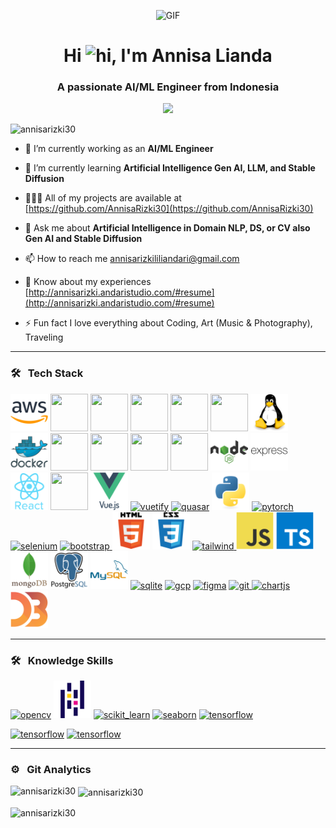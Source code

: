 <p align="center">
<img alt="GIF" src="https://media.giphy.com/media/v1.Y2lkPTc5MGI3NjExNXEzc3Q0NDVoNW9kaXR4b2gwbW53dnluY2sybDk3OHk1eTBtZW96dyZlcD12MV9zdGlja2Vyc19zZWFyY2gmY3Q9cw/cYeHgdouckUj0edXov/giphy.gif" height="280">
</p>

<h1 align="center">Hi <img src="https://user-images.githubusercontent.com/1303154/88677602-1635ba80-d120-11ea-84d8-d263ba5fc3c0.gif" width="28px" alt="hi">, I'm Annisa Lianda</h1>
<h3 align="center">A passionate AI/ML Engineer from Indonesia</h3>

<p align="center"><a href="[https://www.linkedin.com/in/navodya-pasqual-11ba801b1/](https://www.linkedin.com/in/annisa-rizki-liliandari/)"><img src="https://img.shields.io/badge/linkedin-%230077B5.svg?&amp;style=for-the-badge&amp;logo=linkedin&amp;logoColor=white"></a>


<p align="left"> <img src="https://komarev.com/ghpvc/?username=annisarizki30&label=Profile%20views&color=0e75b6&style=flat" alt="annisarizki30" /> </p>

- 🔭 I’m currently working as an <strong>AI/ML Engineer</strong>

- 🌱 I’m currently learning <strong>Artificial Intelligence Gen AI, LLM, and Stable Diffusion</strong>

- 👩🏻‍💻 All of my projects are available at [https://github.com/AnnisaRizki30](https://github.com/AnnisaRizki30)

- 💬 Ask me about <strong>Artificial Intelligence in Domain NLP, DS, or CV also Gen AI and Stable Diffusion</strong>

- 📫 How to reach me </strong>annisarizkililiandari@gmail.com</strong>

- 📄 Know about my experiences [http://annisarizki.andaristudio.com/#resume](http://annisarizki.andaristudio.com/#resume)

- ⚡ Fun fact </strong>I love everything about Coding, Art (Music & Photography), Traveling</strong>

<hr>

<h3 id="--tech-stack">🛠 &nbsp; Tech Stack</h3>

<p align="left">
<a href="https://aws.amazon.com" target="_blank" rel="noreferrer"> <img src="https://raw.githubusercontent.com/devicons/devicon/master/icons/amazonwebservices/amazonwebservices-original-wordmark.svg" width="60" height="60"/></a>
<a href="https://aws.amazon.com" target="_blank" rel="noreferrer"> <img src="https://cdn.worldvectorlogo.com/logos/amazon-s3-simple-storage-service.svg" width="60" height="60"/></a>
<a href="https://aws.amazon.com" target="_blank" rel="noreferrer"> <img src="https://cdn.worldvectorlogo.com/logos/aws-rds.svg" width="60" height="60"/></a>  
<a href="https://aws.amazon.com" target="_blank" rel="noreferrer"> <img src="https://cdn.worldvectorlogo.com/logos/aws-cloudwatch.svg" width="60" height="60"/></a>  
<a href="https://aws.amazon.com" target="_blank" rel="noreferrer"> <img src="https://cdn.worldvectorlogo.com/logos/aws-elastic-load-balancing.svg" width="60" height="60"/></a>
<a href="https://aws.amazon.com" target="_blank" rel="noreferrer"> <img src="https://cloud-icons.onemodel.app/aws/Architecture-Service-Icons_01312023/Arch_Media-Services/64/Arch_AWS-Elemental-MediaConvert_64.svg" width="60" height="60"/></a>
<a href="https://www.linux.org/" target="_blank" rel="noreferrer"> <img src="https://raw.githubusercontent.com/devicons/devicon/master/icons/linux/linux-original.svg" width="60" height="60"/></a>
<a href="https://www.docker.com/" target="_blank" rel="noreferrer"> <img src="https://raw.githubusercontent.com/devicons/devicon/master/icons/docker/docker-original-wordmark.svg" width="60" height="60"/></a>
<a href="https://postman.com" target="_blank" rel="noreferrer"> <img src="https://www.vectorlogo.zone/logos/getpostman/getpostman-icon.svg" width="60" height="60"/></a>
<a href="https://cloudinary.com/home" target="_blank" rel="noreferrer"> <img src="https://cdn.worldvectorlogo.com/logos/cloudinary-1.svg" width="60" height="60"/></a>
<a href="https://www.djangoproject.com/" target="_blank" rel="noreferrer"> <img src="https://cdn.worldvectorlogo.com/logos/django.svg" width="60" height="60"/></a>
<a href="https://flask.palletsprojects.com/" target="_blank" rel="noreferrer"> <img src="https://www.vectorlogo.zone/logos/palletsprojects_flask/palletsprojects_flask-ar21.svg"  width="60" height="60"/></a>
<a href="https://nodejs.org" target="_blank" rel="noreferrer"> <img src="https://raw.githubusercontent.com/devicons/devicon/master/icons/nodejs/nodejs-original-wordmark.svg" width="60" height="60"/></a>
<a href="https://expressjs.com" target="_blank" rel="noreferrer"> <img src="https://raw.githubusercontent.com/devicons/devicon/master/icons/express/express-original-wordmark.svg" width="60" height="60"/></a>
<a href="https://reactjs.org/" target="_blank" rel="noreferrer"> <img src="https://raw.githubusercontent.com/devicons/devicon/master/icons/react/react-original-wordmark.svg" width="60" height="60"/></a>
<a href="https://nextjs.org/" target="_blank" rel="noreferrer"> <img src="https://cdn.worldvectorlogo.com/logos/next-js.svg" width="60" height="60"/></a>
<a href="https://vuejs.org/" target="_blank" rel="noreferrer"> <img src="https://raw.githubusercontent.com/devicons/devicon/master/icons/vuejs/vuejs-original-wordmark.svg" alt="vuejs" width="60" height="60"/></a> 
<a href="https://vuetifyjs.com/en/" target="_blank" rel="noreferrer"> <img src="https://bestofjs.org/logos/vuetify.svg" alt="vuetify" width="60" height="60"/></a>
<a href="https://quasar.dev/" target="_blank" rel="noreferrer"> <img src="https://cdn.quasar.dev/logo/svg/quasar-logo.svg" alt="quasar" width="60" height="60"/></a>
<a href="https://www.python.org" target="_blank" rel="noreferrer"> <img src="https://raw.githubusercontent.com/devicons/devicon/master/icons/python/python-original.svg" alt="python" width="60" height="60"/></a> 
<a href="https://pytorch.org/" target="_blank" rel="noreferrer"> <img src="https://www.vectorlogo.zone/logos/pytorch/pytorch-icon.svg" alt="pytorch" width="60" height="60"/></a>
<a href="https://www.selenium.dev" target="_blank" rel="noreferrer"> <img src="https://raw.githubusercontent.com/detain/svg-logos/780f25886640cef088af994181646db2f6b1a3f8/svg/selenium-logo.svg" alt="selenium" width="60" height="60"/></a>
<a href="https://getbootstrap.com" target="_blank" rel="noreferrer"> <img src="https://cdn.worldvectorlogo.com/logos/bootstrap-5-1.svg" alt="bootstrap" width="60" height="60"/>
<a href="https://www.w3.org/html/" target="_blank" rel="noreferrer"> <img src="https://raw.githubusercontent.com/devicons/devicon/master/icons/html5/html5-original-wordmark.svg" alt="html5" width="60" height="60"/></a> 
<a href="https://www.w3schools.com/css/" target="_blank" rel="noreferrer"> <img src="https://raw.githubusercontent.com/devicons/devicon/master/icons/css3/css3-original-wordmark.svg" alt="css3" width="60" height="60"/></a>
<a href="https://tailwindcss.com/" target="_blank" rel="noreferrer"> <img src="https://www.vectorlogo.zone/logos/tailwindcss/tailwindcss-icon.svg" alt="tailwind" width="60" height="60"/> </a>
<a href="https://developer.mozilla.org/en-US/docs/Web/JavaScript" target="_blank" rel="noreferrer"> <img src="https://raw.githubusercontent.com/devicons/devicon/master/icons/javascript/javascript-original.svg" alt="javascript" width="60" height="60"/></a>
<a href="https://www.typescriptlang.org/" target="_blank" rel="noreferrer"> <img src="https://raw.githubusercontent.com/devicons/devicon/master/icons/typescript/typescript-original.svg" alt="typescript" width="60" height="60"/></a>
<a href="https://www.mongodb.com/" target="_blank" rel="noreferrer"> <img src="https://raw.githubusercontent.com/devicons/devicon/master/icons/mongodb/mongodb-original-wordmark.svg" alt="mongodb" width="60" height="60"/></a>
<a href="https://www.postgresql.org" target="_blank" rel="noreferrer"> <img src="https://raw.githubusercontent.com/devicons/devicon/master/icons/postgresql/postgresql-original-wordmark.svg" alt="postgresql" width="60" height="60"/></a>
<a href="https://www.mysql.com/" target="_blank" rel="noreferrer"> <img src="https://raw.githubusercontent.com/devicons/devicon/master/icons/mysql/mysql-original-wordmark.svg" alt="mysql" width="60" height="60"/></a>
<a href="https://www.sqlite.org/" target="_blank" rel="noreferrer"> <img src="https://www.vectorlogo.zone/logos/sqlite/sqlite-icon.svg" alt="sqlite" width="60" height="60"/></a>
<a href="https://cloud.google.com" target="_blank" rel="noreferrer"> <img src="https://www.vectorlogo.zone/logos/google_cloud/google_cloud-icon.svg" alt="gcp" width="60" height="60"/></a> 
<a href="https://www.figma.com/" target="_blank" rel="noreferrer"> <img src="https://www.vectorlogo.zone/logos/figma/figma-icon.svg" alt="figma" width="60" height="60"/></a>
<a href="https://git-scm.com/" target="_blank" rel="noreferrer"> <img src="https://www.vectorlogo.zone/logos/git-scm/git-scm-icon.svg" alt="git" width="60" height="60"/> </a>
<a href="https://www.chartjs.org" target="_blank" rel="noreferrer"> <img src="https://www.chartjs.org/media/logo-title.svg" alt="chartjs" width="60" height="60"/></a>  
<a href="https://d3js.org/" target="_blank" rel="noreferrer"> <img src="https://raw.githubusercontent.com/devicons/devicon/master/icons/d3js/d3js-original.svg" alt="d3js" width="60" height="60"/></a>
</p>   
  
<hr>

<h3 id="--tech-stack">🛠 &nbsp; Knowledge Skills</h3>

<p align="left">
<a href="https://opencv.org/" target="_blank" rel="noreferrer"> <img src="https://www.vectorlogo.zone/logos/opencv/opencv-icon.svg" alt="opencv" width="60" height="60"/></a> 
<a href="https://pandas.pydata.org/" target="_blank" rel="noreferrer"> <img src="https://raw.githubusercontent.com/devicons/devicon/2ae2a900d2f041da66e950e4d48052658d850630/icons/pandas/pandas-original.svg" alt="pandas" width="60" height="60"/></a>     
<a href="https://scikit-learn.org/" target="_blank" rel="noreferrer"> <img src="https://upload.wikimedia.org/wikipedia/commons/0/05/Scikit_learn_logo_small.svg" alt="scikit_learn" width="60" height="60"/></a> 
<a href="https://seaborn.pydata.org/" target="_blank" rel="noreferrer"> <img src="https://seaborn.pydata.org/_images/logo-mark-lightbg.svg" alt="seaborn" width="60" height="60"/></a>    <a href="https://www.tensorflow.org" target="_blank" rel="noreferrer"> <img src="https://www.vectorlogo.zone/logos/tensorflow/tensorflow-icon.svg" alt="tensorflow" width="60" height="60"/></a> 

<a href="https://www.tensorflow.org" target="_blank" rel="noreferrer"> <img src="https://cdn.worldvectorlogo.com/logos/chatgpt-4.svg" alt="tensorflow" width="60" height="60"/></a>
<a href="https://www.tensorflow.org" target="_blank" rel="noreferrer"> <img src="https://images.seeklogo.com/logo-png/55/1/claude-logo-png_seeklogo-554540.png?v=638694285190000000" alt="tensorflow" width="60" height="60"/></a>
</p> 

<hr>

<h3 id="--git-analytics">⚙️ &nbsp; Git Analytics</h3>

<p><img align="left" src="https://github-readme-stats.vercel.app/api/top-langs?username=annisarizki30&show_icons=true&locale=en&layout=compact" alt="annisarizki30" /></p>
<p>&nbsp;<img align="center" src="https://github-readme-stats.vercel.app/api?username=annisarizki30&show_icons=true&locale=en" alt="annisarizki30" /></p>
<p><img align="center" src="https://github-readme-streak-stats.herokuapp.com/?user=annisarizki30&" alt="annisarizki30" /></p>
